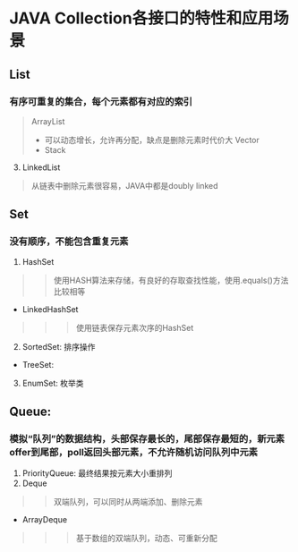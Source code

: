 # JAVA Collection各接口的特性和应用场景
## List
### 有序可重复的集合，每个元素都有对应的索引
 > ArrayList
 > - 可以动态增长，允许再分配，缺点是删除元素时代价大
 > Vector
 > - Stack
 3. LinkedList
 > 从链表中删除元素很容易，JAVA中都是doubly linked
## Set
### 没有顺序，不能包含重复元素
 1. HashSet
 >> 使用HASH算法来存储，有良好的存取查找性能，使用.equals()方法比较相等
  - LinkedHashSet
  >>> 使用链表保存元素次序的HashSet
 2. SortedSet: 排序操作
  - TreeSet:
 3. EnumSet: 枚举类
## Queue:
### 模拟“队列”的数据结构，头部保存最长的，尾部保存最短的，新元素offer到尾部，poll返回头部元素，不允许随机访问队列中元素
 1. PriorityQueue: 最终结果按元素大小重排列
 2. Deque
 >> 双端队列，可以同时从两端添加、删除元素
  - ArrayDeque
  >>> 基于数组的双端队列，动态、可重新分配
